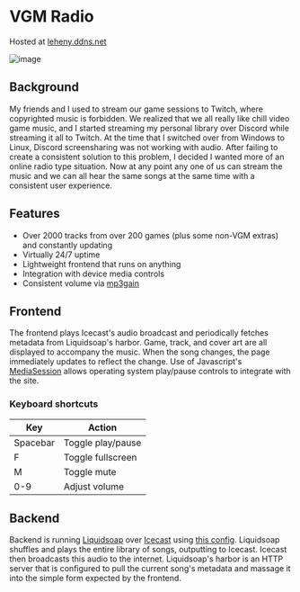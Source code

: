 # VGM Radio

Hosted at [leheny.ddns.net](http://leheny.ddns.net/)

![image](https://github.com/user-attachments/assets/76fab797-4ff4-40dc-9db4-5d92fe47793b)

## Background

My friends and I used to stream our game sessions to Twitch, where copyrighted music is forbidden. We realized that we all really like chill video game music, and I started streaming my personal library over Discord while streaming it all to Twitch. At the time that I switched over from Windows to Linux, Discord screensharing was not working with audio. After failing to create a consistent solution to this problem, I decided I wanted more of an online radio type situation. Now at any point any one of us can stream the music and we can all hear the same songs at the same time with a consistent user experience.

## Features

- Over 2000 tracks from over 200 games (plus some non-VGM extras) and constantly updating
- Virtually 24/7 uptime
- Lightweight frontend that runs on anything
- Integration with device media controls
- Consistent volume via [mp3gain](https://mp3gain.sourceforge.net/)

## Frontend

The frontend plays Icecast's audio broadcast and periodically fetches metadata from Liquidsoap's harbor. Game, track, and cover art are all displayed to accompany the music. When the song changes, the page immediately updates to reflect the change. Use of Javascript's [MediaSession](https://developer.mozilla.org/en-US/docs/Web/API/MediaSession) allows operating system play/pause controls to integrate with the site.

### Keyboard shortcuts

| Key      | Action            |
| -------- | ----------------- |
| Spacebar | Toggle play/pause |
| F        | Toggle fullscreen |
| M        | Toggle mute       |
| 0-9      | Adjust volume     |

## Backend

Backend is running [Liquidsoap](https://www.liquidsoap.info/) over [Icecast](https://icecast.org/) using [this config](https://github.com/lleheny0/nixos-config/blob/main/modules/server/dotfiles/vgm-stream.liq). Liquidsoap shuffles and plays the entire library of songs, outputting to Icecast. Icecast then broadcasts this audio to the internet. Liquidsoap's harbor is an HTTP server that is configured to pull the current song's metadata and massage it into the simple form expected by the frontend.
